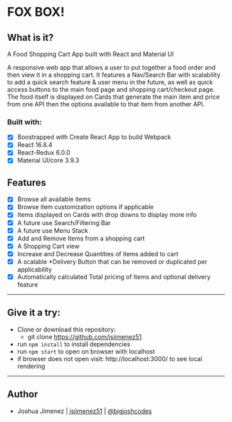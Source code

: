 # FOX BOX! 

## What is it?
A Food Shopping Cart App built with React and Material UI

A responsive web app that allows a user to put together a food order and then 
view it in a shopping cart. It features a Nav/Search Bar with scalability to
add a quick search feature & user menu in the future, as well as quick access
buttons to the main food page and shopping cart/checkout page.  The food 
itself is displayed on Cards that generate the main item and price from one 
API then the options available to that item from another API. 

### Built with:
- [x] Boostrapped with Create React App to build Webpack
- [x] React 16.8.4
- [x] React-Redux 6.0.0
- [x] Material UI/core 3.9.3

## Features
- [x] Browse all available items
- [x] Browse item customization options if applicable
- [x] Items displayed on Cards with drop downs to display more info
- [x] A future use Search/Filtering Bar
- [x] A future use Menu Stack
- [x] Add and Remove Items from a shopping cart
- [x] A Shopping Cart view 
- [x] Increase and Decrease Quantities of items added to cart
- [x] A scalable *Delivery Button that can be removed or duplicated per applicability
- [x] Automatically calculated Total pricing of Items and optional delivery feature

---

## Give it a try:

- Clone or download this repository:
  - git clone https://github.com/jsjimenez51
- run `npm install` to install dependencies
- run `npm start` to open on browser with localhost
- if browser does not open visit: http://localhost:3000/ to see local rendering

---

## Author
* Joshua Jimenez | [jsjimenez51](https://github.com/jsjimenez51) | [@bigjoshcodes](https://twitter.com/bigjoshcodes)